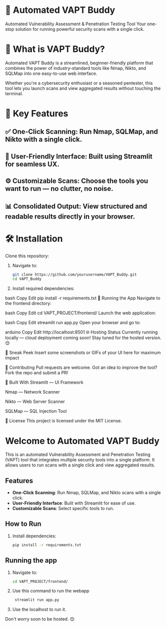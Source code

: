 # 🚀 Automated VAPT Buddy
Automated Vulnerability Assessment & Penetration Testing Tool
Your one-stop solution for running powerful security scans with a single click.

# 🔐 What is VAPT Buddy?
Automated VAPT Buddy is a streamlined, beginner-friendly platform that combines the power of industry-standard tools like Nmap, Nikto, and SQLMap into one easy-to-use web interface.

Whether you're a cybersecurity enthusiast or a seasoned pentester, this tool lets you launch scans and view aggregated results without touching the terminal.

# 🎯 Key Features
## ✅ One-Click Scanning: Run Nmap, SQLMap, and Nikto with a single click.

## 🧠 User-Friendly Interface: Built using Streamlit for seamless UX.

## ⚙️ Customizable Scans: Choose the tools you want to run — no clutter, no noise.

## 📊 Consolidated Output: View structured and readable results directly in your browser.

# 🛠️ Installation

Clone this repository:
1. Navigate to:
   ```bash
   git clone https://github.com/yourusername/VAPT_Buddy.git
   cd VAPT_Buddy
2. Install required dependencies:

bash
Copy
Edit
pip install -r requirements.txt
🚀 Running the App
Navigate to the frontend directory:

bash
Copy
Edit
cd VAPT_PROJECT/frontend/
Launch the web application:

bash
Copy
Edit
streamlit run app.py
Open your browser and go to:

arduino
Copy
Edit
http://localhost:8501
🌐 Hosting Status
Currently running locally — cloud deployment coming soon!
Stay tuned for the hosted version. 😊

📸 Sneak Peek
Insert some screenshots or GIFs of your UI here for maximum impact

🤝 Contributing
Pull requests are welcome. Got an idea to improve the tool? Fork the repo and submit a PR!

🧠 Built With
Streamlit — UI Framework

Nmap — Network Scanner

Nikto — Web Server Scanner

SQLMap — SQL Injection Tool

📄 License
This project is licensed under the MIT License.


# Welcome to Automated VAPT Buddy

This is an automated Vulnerability Assessment and Penetration Testing (VAPT) tool that integrates multiple security tools into a single platform. It allows users to run scans with a single click and view aggregated results.

## Features
- **One-Click Scanning**: Run Nmap, SQLMap, and Nikto scans with a single click.
- **User-Friendly Interface**: Built with Streamlit for ease of use.
- **Customizable Scans**: Select specific tools to run.

## How to Run
1. Install dependencies:
   ```bash
   pip install -r requirements.txt

## Running the app
1. Navigate to:
   ```bash
   cd VAPT_PROJECT/frontend/
3. Use this command to run the webapp
     ```bash
      streamlit run app.py
5. Use the localhost to run it.

Don't worry soon to be hosted. 😊
